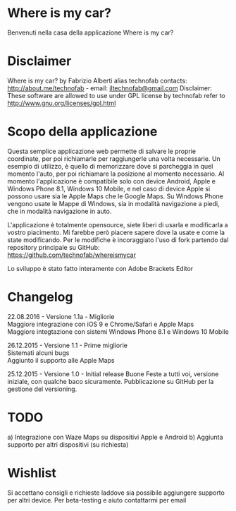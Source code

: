 # Where is my car?
Benvenuti nella casa della applicazione Where is my car? 

# Disclaimer
Where is my car? by Fabrizio Alberti alias technofab contacts: http://about.me/technofab - email: iltechnofab@gmail.com
Disclaimer: These software are allowed to use under GPL license by technofab refer to http://www.gnu.org/licenses/gpl.html

# Scopo della applicazione
Questa semplice applicazione web permette di salvare le proprie coordinate, per poi richiamarle per raggiungerle una volta necessarie.
Un esempio di utilizzo, è quello di memorizzare dove si parcheggia in quel momento l'auto, per poi richiamare la posizione al momento necessario.
Al momento l'applicazione è compatibile solo con device Android, Apple e Windows Phone 8.1, Windows 10 Mobile, e nel caso di device Apple si possono usare sia le Apple Maps che le Google Maps.
Su Windows Phone vengono usate le Mappe di Windows, sia in modalità navigazione a piedi, che in modalità navigazione in auto.

L'applicazione è totalmente opensource, siete liberi di usarla e modificarla a vostro piacimento.
Mi farebbe però piacere sapere dove la usate e come la state modificando.
Per le modifiche è incoraggiato l'uso di fork partendo dal repository principale su GitHub: https://github.com/technofab/whereismycar

Lo sviluppo è stato fatto interamente con Adobe Brackets Editor

# Changelog

22.08.2016 - Versione 1.1a - Migliorie    
Maggiore integrazione con iOS 9 e Chrome/Safari e Apple Maps  
Maggiore integtazione con sistemi Windows Phone 8.1 e Windows 10 Mobile  

26.12.2015 - Versione 1.1 - Prime migliorie  
Sistemati alcuni bugs  
Aggiunto il supporto alle Apple Maps  

25.12.2015 - Versione 1.0 - Initial release
Buone Feste a tutti voi, versione iniziale, con qualche baco sicuramente.
Pubblicazione su GitHub per la gestione del versioning.

# TODO
a) Integrazione con Waze Maps su dispositivi Apple e Android
b) Aggiunta supporto per altri dispositivi (su richiesta)

# Wishlist
Si accettano consigli e richieste laddove sia possibile aggiungere supporto per altri device.
Per beta-testing e aiuto contattarmi per email
